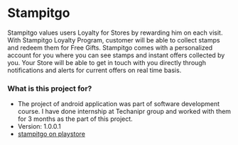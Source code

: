 # Stampitgo #

Stampitgo values users Loyalty for Stores by rewarding him on each visit. With Stampitgo Loyalty Program, customer will be able to collect stamps and redeem them for Free Gifts. Stampitgo comes with a personalized account for you where you can see stamps and instant offers collected by you. Your Store will be able to get in touch with you directly through notifications and alerts for current offers on real time basis.



### What is this project for? ###

* The project of android application was part of software development course. I have done internship at Techanipr group and worked with them for 3 months as the part of this project.
* Version: 1.0.0.1
* [stampitgo on playstore](https://play.google.com/store/apps/details?id=anipr.stampitgo.android&hl=en)
